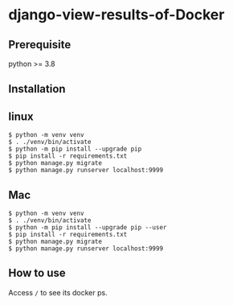 # django-view-results-of-Docker

## Prerequisite

python >= 3.8

## Installation

## linux
```
$ python -m venv venv
$ . ./venv/bin/activate
$ python -m pip install --upgrade pip
$ pip install -r requirements.txt
$ python manage.py migrate
$ python manage.py runserver localhost:9999
```

## Mac
```
$ python -m venv venv
$ . ./venv/bin/activate
$ python -m pip install --upgrade pip --user
$ pip install -r requirements.txt
$ python manage.py migrate
$ python manage.py runserver localhost:9999
```

## How to use

Access `/` to see its docker ps.
